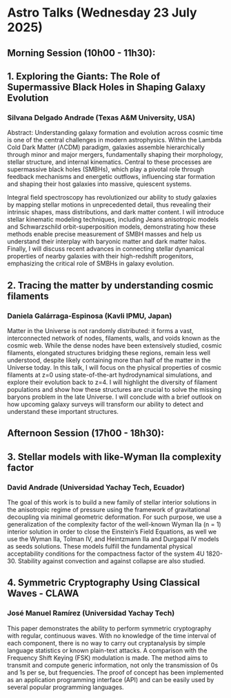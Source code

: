 # Astro Talks (Wednesday 23 July 2025)

## Morning Session (10h00 - 11h30):

## 1. Exploring the Giants: The Role of Supermassive Black Holes in Shaping Galaxy Evolution

### Silvana Delgado Andrade (Texas A&M University, USA)

Abstract: Understanding galaxy formation and evolution across cosmic time is one of the central challenges in modern astrophysics. Within the Lambda Cold Dark Matter (ΛCDM) paradigm, galaxies assemble hierarchically through minor and major mergers, fundamentally shaping their morphology, stellar structure, and internal kinematics. Central to these processes are supermassive black holes (SMBHs), which play a pivotal role through feedback mechanisms and energetic outflows, influencing star formation and shaping their host galaxies into massive, quiescent systems.

Integral field spectroscopy has revolutionized our ability to study galaxies by mapping stellar motions in unprecedented detail, thus revealing their intrinsic shapes, mass distributions, and dark matter content. I will introduce stellar kinematic modeling techniques, including Jeans anisotropic models and Schwarzschild orbit-superposition models, demonstrating how these methods enable precise measurement of SMBH masses and help us understand their interplay with baryonic matter and dark matter halos. Finally, I will discuss recent advances in connecting stellar dynamical properties of nearby galaxies with their high-redshift progenitors, emphasizing the critical role of SMBHs in galaxy evolution.

## 2. Tracing the matter by understanding cosmic filaments

### Daniela Galárraga-Espinosa (Kavli IPMU, Japan)
Matter in the Universe is not randomly distributed: it forms a vast, interconnected network of nodes, filaments, walls, and voids known as the cosmic web. While the dense nodes have been extensively studied, cosmic filaments, elongated structures bridging these regions, remain less well understood, despite likely containing more than half of the matter in the Universe today.
In this talk, I will focus on the physical properties of cosmic filaments at z=0 using state-of-the-art hydrodynamical simulations, and explore their evolution back to z=4. I will highlight the diversity of filament populations and show how these structures are crucial to solve the missing baryons problem in the late Universe. I will conclude with a brief outlook on how upcoming galaxy surveys will transform our ability to detect and understand these important structures.

## Afternoon Session (17h00 - 18h30):

## 3. Stellar models with like-Wyman IIa complexity factor
### David Andrade (Universidad Yachay Tech, Ecuador)

The goal of this work is to build a new family of stellar interior solutions in the anisotropic regime of pressure using the framework of gravitational decoupling via minimal geometric deformation. For such purpose, we use a generalization of the complexity factor of the well-known Wyman IIa (n = 1) interior solution in order to close the Einstein’s Field Equations, as well we use the Wyman IIa, Tolman IV, and Heintzmann IIa and Durgapal IV models as seeds solutions. These models fulfill the fundamental physical acceptability conditions for the compactness factor of the system 4U 1820-30. Stability against convection and against collapse are also studied.

## 4. Symmetric Cryptography Using Classical Waves - CLAWA
### José Manuel Ramírez (Universidad Yachay Tech)

This paper demonstrates the ability to perform symmetric cryptography with regular, continuous waves. With no knowledge of the time interval of each component, there is no way to carry out cryptanalysis by simple language statistics or known plain-text attacks. A comparison with the Frequency Shift Keying (FSK) modulation is made. The method aims to transmit and compute generic information, not only the transmission of 0s and 1s per se, but frequencies. The proof of concept has been implemented as an application programming interface (API) and can be easily used by several popular programming languages.


